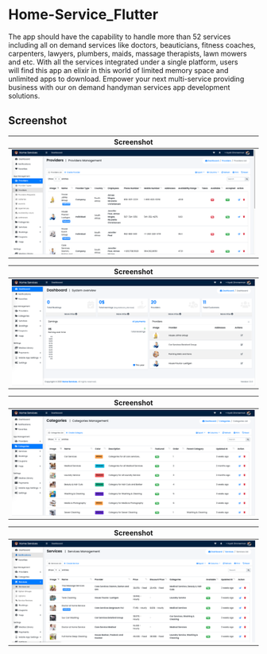 # Home-Service_Flutter

The app	should	have	the	capability	to	handle	more	than	52 services	including	all	on	demand	services	like	doctors,	beauticians,	fitness	
coaches,	carpenters,	lawyers,	plumbers,	maids,	massage	therapists,	lawn mowers	and	etc.	With	all	the	services	integrated	under	a	single	platform,	users	
will	find	this	app	an	elixir	in	this	world	of	limited memory	space	and	unlimited	apps	to	download.	Empower	your	next	multi-service	providing	
business	with	our	on	demand	handyman	services	app	development	solutions.

## Screenshot

|                Screenshot               |
|:---------------------------------------:|
| ![screenshot](screens/screen_1.png)   | 

|                Screenshot               | 
|:---------------------------------------:|
| ![screenshot](screens/screen_2.png)   | 

|                Screenshot               | 
|:---------------------------------------:|
| ![screenshot](screens/screen_3.png)   | 

|                Screenshot               | 
|:---------------------------------------:|
| ![screenshot](screens/screen_4.png)   | 
